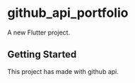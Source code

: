 # github_api_portfolio

A new Flutter project.

## Getting Started

This project has made with github api. 
